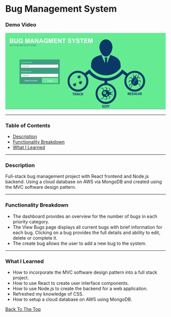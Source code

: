 # Bug Management System

### Demo Video
![](https://github.com/stevenbuttifint/bug-management-system/blob/main/res/demo/BMS_demo.gif?raw=true)

---

### Table of Contents
- [Description](#description)
- [Functionality Breakdown](#functionality-breakdown)
- [What I Learned](#what-i-learned)

---

### Description

Full-stack bug management project with React frontend and Node.js backend. Using a cloud database on AWS via MongoDB and created using the MVC software design pattern. 

---

### Functionality Breakdown

- The dashboard provides an overview for the number of bugs in each priority category.
- The View Bugs page displays all current bugs with brief information for each bug. Clicking on a bug provides the full details and ability to edit, delete or complete it.
- The create bug allows the user to add a new bug to the system.

---

### What I Learned

- How to incorporate the MVC software design pattern into a full stack project.
- How to use React to create user interface components.
- How to use Node.js to create the backend for a web application.
- Refreshed my knowledge of CSS.
- How to setup a cloud database on AWS using MongoDB.

[Back To The Top](#bug-management-system)

